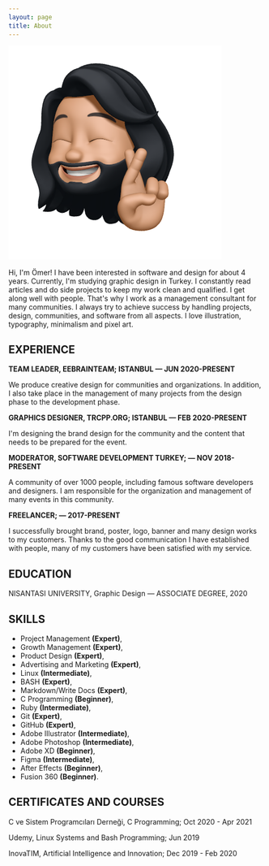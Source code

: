 ```yaml
---
layout: page
title: About
---
```


![omer profile pic](assets/img/omer.png)

Hi, I'm Ömer!
I have been interested in software and design for about 4 years. Currently, I'm studying graphic design in Turkey. I constantly read articles and do side projects to keep my work clean and qualified. I get along well with people. That's why I work as a management consultant for many communities. I always try to achieve success by handling projects, design, communities, and software from all aspects. I love illustration, typography, minimalism and pixel art.

## EXPERIENCE

**TEAM LEADER, EEBRAINTEAM; ISTANBUL — JUN 2020-PRESENT**

We produce creative design for communities and organizations. In addition, I also take place in the management of many projects from the design phase to the development phase.

**GRAPHICS DESIGNER, TRCPP.ORG; ISTANBUL — FEB 2020-PRESENT**

I'm designing the brand design for the community and the content that needs to be prepared for the event.

**MODERATOR, SOFTWARE DEVELOPMENT TURKEY; — NOV 2018-PRESENT**

A community of over 1000 people, including famous software developers and designers. I am responsible for the organization and management of many events in this community.

**FREELANCER; — 2017-PRESENT**

I successfully brought brand, poster, logo, banner and many design works to my customers. Thanks to the good communication I have established with people, many of my customers have been satisfied with my service.

## EDUCATION

NISANTASI UNIVERSITY, Graphic Design — ASSOCIATE DEGREE, 2020

## SKILLS

- Project Management **(Expert)**,
- Growth Management **(Expert)**,
- Product Design **(Expert)**,
- Advertising and Marketing **(Expert)**,
- Linux **(Intermediate)**,
- BASH **(Expert)**,
- Markdown/Write Docs **(Expert)**,
- C Programming **(Beginner)**,
- Ruby **(Intermediate)**,
- Git **(Expert)**,
- GitHub **(Expert)**,
- Adobe Illustrator **(Intermediate)**,
- Adobe Photoshop **(Intermediate)**,
- Adobe XD **(Beginner)**,
- Figma **(Intermediate)**,
- After Effects **(Beginner)**,
- Fusion 360 **(Beginner)**.

## CERTIFICATES AND COURSES

C ve Sistem Programcıları Derneği, C Programming; Oct 2020 - Apr 2021

Udemy, Linux Systems and Bash Programming; Jun 2019

InovaTIM, Artificial Intelligence and Innovation; Dec 2019 - Feb 2020